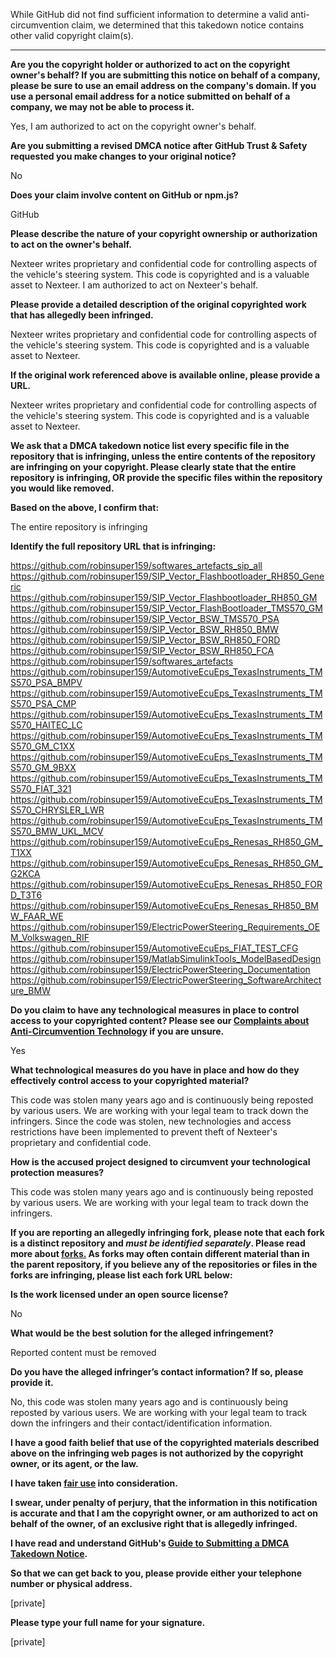 While GitHub did not find sufficient information to determine a valid anti-circumvention claim, we determined that this takedown notice contains other valid copyright claim(s).

---

**Are you the copyright holder or authorized to act on the copyright owner's behalf? If you are submitting this notice on behalf of a company, please be sure to use an email address on the company's domain. If you use a personal email address for a notice submitted on behalf of a company, we may not be able to process it.**

Yes, I am authorized to act on the copyright owner's behalf.

**Are you submitting a revised DMCA notice after GitHub Trust & Safety requested you make changes to your original notice?**

No

**Does your claim involve content on GitHub or npm.js?**

GitHub

**Please describe the nature of your copyright ownership or authorization to act on the owner's behalf.**

Nexteer writes proprietary and confidential code for controlling aspects of the vehicle's steering system. This code is copyrighted and is a valuable asset to Nexteer. I am authorized to act on Nexteer's behalf.

**Please provide a detailed description of the original copyrighted work that has allegedly been infringed.**

Nexteer writes proprietary and confidential code for controlling aspects of the vehicle's steering system. This code is copyrighted and is a valuable asset to Nexteer.

**If the original work referenced above is available online, please provide a URL.**

Nexteer writes proprietary and confidential code for controlling aspects of the vehicle's steering system. This code is copyrighted and is a valuable asset to Nexteer.

**We ask that a DMCA takedown notice list every specific file in the repository that is infringing, unless the entire contents of the repository are infringing on your copyright. Please clearly state that the entire repository is infringing, OR provide the specific files within the repository you would like removed.**

**Based on the above, I confirm that:**

The entire repository is infringing

**Identify the full repository URL that is infringing:**

https://github.com/robinsuper159/softwares_artefacts_sip_all  
https://github.com/robinsuper159/SIP_Vector_Flashbootloader_RH850_Generic  
https://github.com/robinsuper159/SIP_Vector_Flashbootloader_RH850_GM  
https://github.com/robinsuper159/SIP_Vector_FlashBootloader_TMS570_GM  
https://github.com/robinsuper159/SIP_Vector_BSW_TMS570_PSA  
https://github.com/robinsuper159/SIP_Vector_BSW_RH850_BMW  
https://github.com/robinsuper159/SIP_Vector_BSW_RH850_FORD  
https://github.com/robinsuper159/SIP_Vector_BSW_RH850_FCA  
https://github.com/robinsuper159/softwares_artefacts  
https://github.com/robinsuper159/AutomotiveEcuEps_TexasInstruments_TMS570_PSA_BMPV  
https://github.com/robinsuper159/AutomotiveEcuEps_TexasInstruments_TMS570_PSA_CMP  
https://github.com/robinsuper159/AutomotiveEcuEps_TexasInstruments_TMS570_HAITEC_LC  
https://github.com/robinsuper159/AutomotiveEcuEps_TexasInstruments_TMS570_GM_C1XX  
https://github.com/robinsuper159/AutomotiveEcuEps_TexasInstruments_TMS570_GM_9BXX  
https://github.com/robinsuper159/AutomotiveEcuEps_TexasInstruments_TMS570_FIAT_321  
https://github.com/robinsuper159/AutomotiveEcuEps_TexasInstruments_TMS570_CHRYSLER_LWR  
https://github.com/robinsuper159/AutomotiveEcuEps_TexasInstruments_TMS570_BMW_UKL_MCV  
https://github.com/robinsuper159/AutomotiveEcuEps_Renesas_RH850_GM_T1XX  
https://github.com/robinsuper159/AutomotiveEcuEps_Renesas_RH850_GM_G2KCA  
https://github.com/robinsuper159/AutomotiveEcuEps_Renesas_RH850_FORD_T3T6  
https://github.com/robinsuper159/AutomotiveEcuEps_Renesas_RH850_BMW_FAAR_WE  
https://github.com/robinsuper159/ElectricPowerSteering_Requirements_OEM_Volkswagen_RIF  
https://github.com/robinsuper159/AutomotiveEcuEps_FIAT_TEST_CFG  
https://github.com/robinsuper159/MatlabSimulinkTools_ModelBasedDesign  
https://github.com/robinsuper159/ElectricPowerSteering_Documentation  
https://github.com/robinsuper159/ElectricPowerSteering_SoftwareArchitecture_BMW  

**Do you claim to have any technological measures in place to control access to your copyrighted content? Please see our <a href="https://docs.github.com/articles/guide-to-submitting-a-dmca-takedown-notice#complaints-about-anti-circumvention-technology">Complaints about Anti-Circumvention Technology</a> if you are unsure.**

Yes

**What technological measures do you have in place and how do they effectively control access to your copyrighted material?**

This code was stolen many years ago and is continuously being reposted by various users. We are working with your legal team to track down the infringers. Since the code was stolen, new technologies and access restrictions have been implemented to prevent theft of Nexteer's proprietary and confidential code.

**How is the accused project designed to circumvent your technological protection measures?**

This code was stolen many years ago and is continuously being reposted by various users. We are working with your legal team to track down the infringers.

**If you are reporting an allegedly infringing fork, please note that each fork is a distinct repository and <i>must be identified separately</i>. Please read more about <a href="https://docs.github.com/articles/dmca-takedown-policy#b-what-about-forks-or-whats-a-fork">forks.</a> As forks may often contain different material than in the parent repository, if you believe any of the repositories or files in the forks are infringing, please list each fork URL below:**

**Is the work licensed under an open source license?**

No

**What would be the best solution for the alleged infringement?**

Reported content must be removed

**Do you have the alleged infringer’s contact information? If so, please provide it.**

No, this code was stolen many years ago and is continuously being reposted by various users. We are working with your legal team to track down the infringers and their contact/identification information.

**I have a good faith belief that use of the copyrighted materials described above on the infringing web pages is not authorized by the copyright owner, or its agent, or the law.**

**I have taken <a href="https://www.lumendatabase.org/topics/22">fair use</a> into consideration.**

**I swear, under penalty of perjury, that the information in this notification is accurate and that I am the copyright owner, or am authorized to act on behalf of the owner, of an exclusive right that is allegedly infringed.**

**I have read and understand GitHub's <a href="https://docs.github.com/articles/guide-to-submitting-a-dmca-takedown-notice/">Guide to Submitting a DMCA Takedown Notice</a>.**

**So that we can get back to you, please provide either your telephone number or physical address.**

[private]

**Please type your full name for your signature.**

[private]

